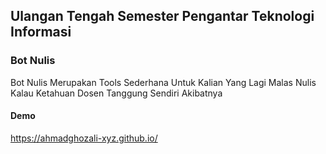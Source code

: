 ## Ulangan Tengah Semester Pengantar Teknologi Informasi
### Bot Nulis
 Bot Nulis Merupakan Tools Sederhana Untuk Kalian Yang Lagi Malas Nulis
 Kalau Ketahuan Dosen Tanggung Sendiri Akibatnya

#### Demo 
https://ahmadghozali-xyz.github.io/
